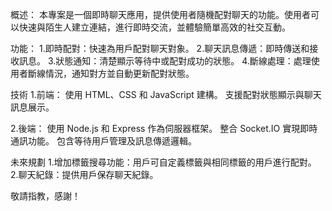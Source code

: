 概述：
本專案是一個即時聊天應用，提供使用者隨機配對聊天的功能。使用者可以快速與陌生人建立連結，進行即時交流，並體驗簡單高效的社交互動。

功能：
1.即時配對：快速為用戶配對聊天對象。
2.聊天訊息傳遞：即時傳送和接收訊息。
3.狀態通知：清楚顯示等待中或配對成功的狀態。
4.斷線處理：處理使用者斷線情況，通知對方並自動更新配對狀態。

技術
1.前端：
    使用 HTML、CSS 和 JavaScript 建構。
    支援配對狀態顯示與聊天訊息展示。

2.後端：
    使用 Node.js 和 Express 作為伺服器框架。
    整合 Socket.IO 實現即時通訊功能。
    包含等待用戶管理及訊息傳遞邏輯。



未來規劃
1.增加標籤搜尋功能：用戶可自定義標籤與相同標籤的用戶進行配對。
2.聊天紀錄：提供用戶保存聊天紀錄。



敬請指教，感謝！